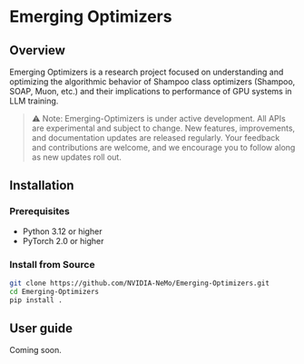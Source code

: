 # Emerging Optimizers

## Overview

Emerging Optimizers is a research project focused on understanding and optimizing the algorithmic behavior of Shampoo class optimizers (Shampoo, SOAP, Muon, etc.) and their implications to performance of GPU systems in LLM training.

> ⚠️ Note: Emerging-Optimizers is under active development. All APIs are experimental and subject to change. New features, improvements, and documentation updates are released regularly. Your feedback and contributions are welcome, and we encourage you to follow along as new updates roll out.


## Installation

### Prerequisites

- Python 3.12 or higher
- PyTorch 2.0 or higher

### Install from Source

```bash
git clone https://github.com/NVIDIA-NeMo/Emerging-Optimizers.git
cd Emerging-Optimizers
pip install .
```

## User guide

Coming soon.
